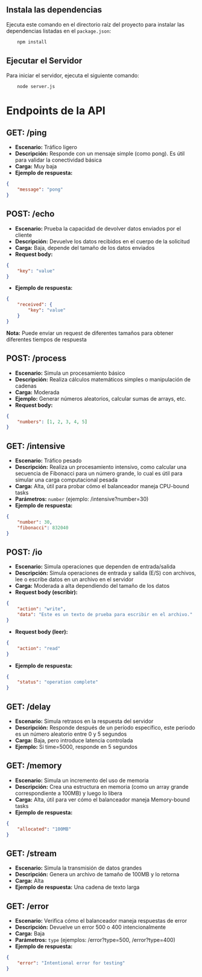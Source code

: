 ## Instala las dependencias

Ejecuta este comando en el directorio raíz del proyecto para instalar las dependencias listadas en el `package.json`:

```bash
    npm install
```

## Ejecutar el Servidor

Para iniciar el servidor, ejecuta el siguiente comando:

```bash
    node server.js
```

# Endpoints de la API

## GET: /ping
- **Escenario:** Tráfico ligero
- **Descripción:** Responde con un mensaje simple (como pong). Es útil para validar la conectividad básica
- **Carga:** Muy baja
- **Ejemplo de respuesta:** 
```json
{ 
    "message": "pong" 
}
```

## POST: /echo
- **Escenario:** Prueba la capacidad de devolver datos enviados por el cliente
- **Descripción:** Devuelve los datos recibidos en el cuerpo de la solicitud
- **Carga:** Baja, depende del tamaño de los datos enviados
- **Request body:**
```json
{
    "key": "value"
}
```
- **Ejemplo de respuesta:**
```json
{
    "received": {
        "key": "value"
    }
}
```
**Nota:** Puede enviar un request de diferentes tamaños para obtener diferentes tiempos de respuesta

## POST: /process
- **Escenario:** Simula un procesamiento básico
- **Descripción:** Realiza cálculos matemáticos simples o manipulación de cadenas
- **Carga:** Moderada
- **Ejemplo:** Generar números aleatorios, calcular sumas de arrays, etc.
- **Request body:**
```json
{
    "numbers": [1, 2, 3, 4, 5]
}
```

## GET: /intensive
- **Escenario:** Tráfico pesado
- **Descripción:** Realiza un procesamiento intensivo, como calcular una secuencia de Fibonacci para un número grande, lo cual es útil para simular una carga computacional pesada
- **Carga:** Alta, útil para probar cómo el balanceador maneja CPU-bound tasks
- **Parámetros:** `number` (ejemplo: /intensive?number=30)
- **Ejemplo de respuesta:**
```json
{
    "number": 30,
    "fibonacci": 832040
}
```

## POST: /io
- **Escenario:** Simula operaciones que dependen de entrada/salida
- **Descripción:** Simula operaciones de entrada y salida (E/S) con archivos, lee o escribe datos en un archivo en el servidor
- **Carga:** Moderada a alta dependiendo del tamaño de los datos
- **Request body (escribir):**
```json
{
    "action": "write",
    "data": "Este es un texto de prueba para escribir en el archivo."
}
```
- **Request body (leer):**
```json
{
    "action": "read"
}
```
- **Ejemplo de respuesta:**
```json
{
    "status": "operation complete"
}
```

## GET: /delay
- **Escenario:** Simula retrasos en la respuesta del servidor
- **Descripción:** Responde después de un período específico, este periodo es un número aleatorio entre 0 y 5 segundos
- **Carga:** Baja, pero introduce latencia controlada
- **Ejemplo:** Si time=5000, responde en 5 segundos

## GET: /memory
- **Escenario:** Simula un incremento del uso de memoria
- **Descripción:** Crea una estructura en memoria (como un array grande correspondiente a 100MB) y luego lo libera
- **Carga:** Alta, útil para ver cómo el balanceador maneja Memory-bound tasks
- **Ejemplo de respuesta:**
```json
{
    "allocated": "100MB"
}
```

## GET: /stream
- **Escenario:** Simula la transmisión de datos grandes
- **Descripción:** Genera un archivo de tamaño de 100MB y lo retorna
- **Carga:** Alta
- **Ejemplo de respuesta:** Una cadena de texto larga

## GET: /error
- **Escenario:** Verifica cómo el balanceador maneja respuestas de error
- **Descripción:** Devuelve un error 500 o 400 intencionalmente
- **Carga:** Baja
- **Parámetros:** `type` (ejemplos: /error?type=500, /error?type=400)
- **Ejemplo de respuesta:**
```json
{
    "error": "Intentional error for testing"
}
```
